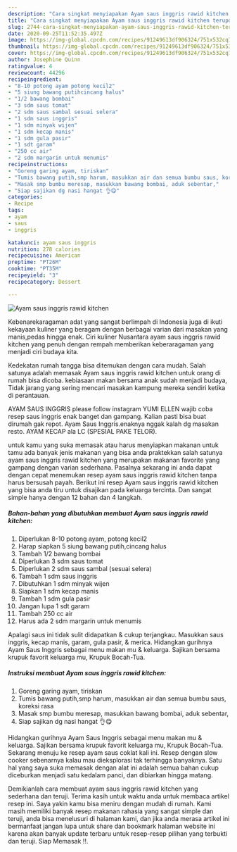 ```yaml
---
description: "Cara singkat menyiapakan Ayam saus inggris rawid kitchen terupdate"
title: "Cara singkat menyiapakan Ayam saus inggris rawid kitchen terupdate"
slug: 2744-cara-singkat-menyiapakan-ayam-saus-inggris-rawid-kitchen-terupdate
date: 2020-09-25T11:52:35.497Z
image: https://img-global.cpcdn.com/recipes/91249613df906324/751x532cq70/ayam-saus-inggris-rawid-kitchen-foto-resep-utama.jpg
thumbnail: https://img-global.cpcdn.com/recipes/91249613df906324/751x532cq70/ayam-saus-inggris-rawid-kitchen-foto-resep-utama.jpg
cover: https://img-global.cpcdn.com/recipes/91249613df906324/751x532cq70/ayam-saus-inggris-rawid-kitchen-foto-resep-utama.jpg
author: Josephine Quinn
ratingvalue: 4
reviewcount: 44296
recipeingredient:
- "8-10 potong ayam potong kecil2"
- "5 siung bawang putihcincang halus"
- "1/2 bawang bombai"
- "3 sdm saus tomat"
- "2 sdm saus sambal sesuai selera"
- "1 sdm saus inggris"
- "1 sdm minyak wijen"
- "1 sdm kecap manis"
- "1 sdm gula pasir"
- "1 sdt garam"
- "250 cc air"
- "2 sdm margarin untuk menumis"
recipeinstructions:
- "Goreng garing ayam, tiriskan"
- "Tumis bawang putih,smp harum, masukkan air dan semua bumbu saus, koreksi rasa"
- "Masak smp bumbu meresap, masukkan bawang bombai, aduk sebentar,"
- "Siap sajikan dg nasi hangat 👌😋"
categories:
- Recipe
tags:
- ayam
- saus
- inggris

katakunci: ayam saus inggris 
nutrition: 278 calories
recipecuisine: American
preptime: "PT26M"
cooktime: "PT35M"
recipeyield: "3"
recipecategory: Dessert

---
```



![Ayam saus inggris rawid kitchen](https://img-global.cpcdn.com/recipes/91249613df906324/751x532cq70/ayam-saus-inggris-rawid-kitchen-foto-resep-utama.jpg)

Kebenarekaragaman adat yang sangat berlimpah di Indonesia juga di ikuti kekayaan kuliner yang beragam dengan berbagai varian dari masakan yang manis,pedas hingga enak. Ciri kuliner Nusantara ayam saus inggris rawid kitchen yang penuh dengan rempah memberikan keberaragaman yang menjadi ciri budaya kita.


Kedekatan rumah tangga bisa ditemukan dengan cara mudah. Salah satunya adalah memasak Ayam saus inggris rawid kitchen untuk orang di rumah bisa dicoba. kebiasaan makan bersama anak sudah menjadi budaya, Tidak jarang yang sering mencari masakan kampung mereka sendiri ketika di perantauan.

AYAM SAUS INGGRIS please follow instagram YUMI ELLEN wajib coba resep saus inggris enak banget dan gampang. Kalian pasti bisa buat dirumah gak repot. Ayam Saus Inggris.enaknya nggak kalah dg masakan resto. AYAM KECAP ala LC (SPESIAL PAKE TELOR).

untuk kamu yang suka memasak atau harus menyiapkan makanan untuk tamu ada banyak jenis makanan yang bisa anda praktekkan salah satunya ayam saus inggris rawid kitchen yang merupakan makanan favorite yang gampang dengan varian sederhana. Pasalnya sekarang ini anda dapat dengan cepat menemukan resep ayam saus inggris rawid kitchen tanpa harus bersusah payah.
Berikut ini resep Ayam saus inggris rawid kitchen yang bisa anda tiru untuk disajikan pada keluarga tercinta. Dan sangat simple hanya dengan 12 bahan dan 4 langkah.


<!--inarticleads1-->

##### Bahan-bahan yang dibutuhkan membuat Ayam saus inggris rawid kitchen:

1. Diperlukan 8-10 potong ayam, potong kecil2
1. Harap siapkan 5 siung bawang putih,cincang halus
1. Tambah 1/2 bawang bombai
1. Diperlukan 3 sdm saus tomat
1. Diperlukan 2 sdm saus sambal (sesuai selera)
1. Tambah 1 sdm saus inggris
1. Dibutuhkan 1 sdm minyak wijen
1. Siapkan 1 sdm kecap manis
1. Tambah 1 sdm gula pasir
1. Jangan lupa 1 sdt garam
1. Tambah 250 cc air
1. Harus ada 2 sdm margarin untuk menumis


Apalagi saus ini tidak sulit didapatkan &amp; cukup terjangkau. Masukkan saus inggris, kecap manis, garam, gula pasir, &amp; merica. Hidangkan gurihnya Ayam Saus Inggris sebagai menu makan mu &amp; keluarga. Sajikan bersama krupuk favorit keluarga mu, Krupuk Bocah-Tua. 

<!--inarticleads2-->

##### Instruksi membuat  Ayam saus inggris rawid kitchen:

1. Goreng garing ayam, tiriskan
1. Tumis bawang putih,smp harum, masukkan air dan semua bumbu saus, koreksi rasa
1. Masak smp bumbu meresap, masukkan bawang bombai, aduk sebentar,
1. Siap sajikan dg nasi hangat 👌😋


Hidangkan gurihnya Ayam Saus Inggris sebagai menu makan mu &amp; keluarga. Sajikan bersama krupuk favorit keluarga mu, Krupuk Bocah-Tua. Sekarang menuju ke resep ayam saus coklat kali ini. Resep dengan slow cooker sebenarnya kalau mau dieksplorasi tak terhingga banyaknya. Satu hal yang saya suka memasak dengan alat ini adalah semua bahan cukup diceburkan menjadi satu kedalam panci, dan dibiarkan hingga matang. 

Demikianlah cara membuat ayam saus inggris rawid kitchen yang sederhana dan teruji. Terima kasih untuk waktu anda untuk membaca artikel resep ini. Saya yakin kamu bisa meniru dengan mudah di rumah. Kami masih memiliki banyak resep makanan rahasia yang sangat simple dan teruji, anda bisa menelusuri di halaman kami, dan jika anda merasa artikel ini bermanfaat jangan lupa untuk share dan bookmark halaman website ini karena akan banyak update terbaru untuk resep-resep pilihan yang terbukti dan teruji. Siap Memasak !!. 
